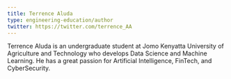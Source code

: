 ```yaml
---
title: Terrence Aluda
type: engineering-education/author
twitter: https://twitter.com/terrence_AA
---
```

Terrence Aluda is an undergraduate student at Jomo Kenyatta University of Agriculture and Technology who develops Data Science and Machine Learning. He has a great passion for Artificial Intelligence, FinTech, and CyberSecurity.
